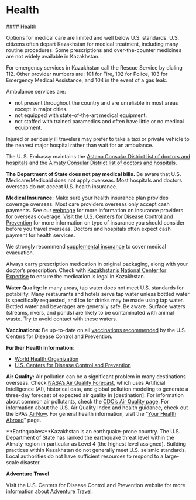 # Health

[#### Health](javascript:void(0); "Health")

Options for medical care are limited and well below U.S. standards. U.S. citizens often depart Kazakhstan for medical treatment, including many routine procedures. Some prescriptions and over-the-counter medicines are not widely available in Kazakhstan.

For emergency services in Kazakhstan call the Rescue Service by dialing 112. Other provider numbers are: 101 for Fire, 102 for Police, 103 for Emergency Medical Assistance, and 104 in the event of a gas leak.

Ambulance services are:

* not present throughout the country and are unreliable in most areas except in major cities.
* not equipped with state-of-the-art medical equipment.
* not staffed with trained paramedics and often have little or no medical equipment.

Injured or seriously ill travelers may prefer to take a taxi or private vehicle to the nearest major hospital rather than wait for an ambulance.

The U. S. Embassy maintains the [Astana Consular District list of doctors and hospitals](https://gcc02.safelinks.protection.outlook.com/?url=https%3A%2F%2Fcommon.usembassy.gov%2Fwp-content%2Fuploads%2Fsites%2F90%2F2023%2F01%2FOctober-2022-Nur-Sultan-Emergency-contacts-and-local-resources-.pdf&data=05%7C02%7CBednarTJ%40state.gov%7Ce7daca5ab0d54932ae9b08dd41ae322e%7C66cf50745afe48d1a691a12b2121f44b%7C0%7C0%7C638738938595280793%7CUnknown%7CTWFpbGZsb3d8eyJFbXB0eU1hcGkiOnRydWUsIlYiOiIwLjAuMDAwMCIsIlAiOiJXaW4zMiIsIkFOIjoiTWFpbCIsIldUIjoyfQ%3D%3D%7C0%7C%7C%7C&sdata=w0Uf5rImo%2FJOPD0PF8Krv2PVAch9fXahp08aoUwnWLo%3D&reserved=0 "Original URL: https://common.usembassy.gov/wp-content/uploads/sites/90/2023/01/October-2022-Nur-Sultan-Emergency-contacts-and-local-resources-.pdf. Click or tap if you trust this link.") and the [Almaty Consular District list of doctors and hospitals](https://gcc02.safelinks.protection.outlook.com/?url=https%3A%2F%2Fcommon.usembassy.gov%2Fwp-content%2Fuploads%2Fsites%2F90%2F2023%2F01%2F2022-Almaty-Emergency-contacts-and-local-resources-.pdf&data=05%7C02%7CBednarTJ%40state.gov%7Ce7daca5ab0d54932ae9b08dd41ae322e%7C66cf50745afe48d1a691a12b2121f44b%7C0%7C0%7C638738938595304701%7CUnknown%7CTWFpbGZsb3d8eyJFbXB0eU1hcGkiOnRydWUsIlYiOiIwLjAuMDAwMCIsIlAiOiJXaW4zMiIsIkFOIjoiTWFpbCIsIldUIjoyfQ%3D%3D%7C0%7C%7C%7C&sdata=QOeaEV0ubUQ28GUL%2BFkDzp5G8Xo7%2FpHde6Nt90Gyceg%3D&reserved=0 "Original URL: https://common.usembassy.gov/wp-content/uploads/sites/90/2023/01/2022-Almaty-Emergency-contacts-and-local-resources-.pdf. Click or tap if you trust this link.").

**The Department of State does not pay medical bills.** Be aware that U.S. Medicare/Medicaid does not apply overseas. Most hospitals and doctors overseas do not accept U.S. health insurance.

**Medical Insurance:** Make sure your health insurance plan provides coverage overseas. Most care providers overseas only accept cash payments. See our [webpage](https://travel.state.gov/content/travel/en/international-travel/before-you-go/your-health-abroad/Insurance_Coverage_Overseas.html?cq_ck=1708701048867) for more information on insurance providers for overseas coverage. Visit the [U.S. Centers for Disease Control and Prevention](https://wwwnc.cdc.gov/travel/yellowbook/2024/health-care-abroad/insurance) for more information on type of insurance you should consider before you travel overseas. Doctors and hospitals often expect cash payment for health services.

We strongly recommend [supplemental insurance](https://travel.state.gov/content/travel/en/international-travel/before-you-go/your-health-abroad/Insurance_Coverage_Overseas.html?cq_ck=1708701048867) to cover medical evacuation.

Always carry prescription medication in original packaging, along with your doctor’s prescription. Check with [Kazakhstan’s National Center for Expertise](https://nce.kz/en/) to ensure the medication is legal in Kazakhstan.

**Water Quality**: In many areas, tap water does not meet U.S. standards for potability. Many restaurants and hotels serve tap water unless bottled water is specifically requested, and ice for drinks may be made using tap water. Bottled water and beverages are generally safe. Be aware. Surface waters (streams, rivers, and ponds) are likely to be contaminated with animal waste. Try to avoid contact with these waters.

**Vaccinations:** Be up-to-date on all [vaccinations recommended](https://www.cdc.gov/vaccines/index.html) by the U.S. Centers for Disease Control and Prevention.

**Further Health Information**:

* [World Health Organization](https://www.who.int/)
* [U.S. Centers for Disease Control and Prevention](https://www.cdc.gov/)

**Air Quality:** Air pollution can be a significant problem in many destinations overseas. Check [NASA’s Air Quality Forecast](https://aeronet.gsfc.nasa.gov/new_web/aqforecast), which uses Artificial Intelligence (AI), historical data, and global pollution modeling to generate a three-day forecast of expected air quality in [destination]. For information about common air pollutants, check the [CDC’s Air Quality page](https://www.cdc.gov/air-quality/pollutants/). For information about the U.S. Air Quality Index and health guidance, check out the EPA’s [AirNow](https://www.airnow.gov/aqi/aqi-basics/). For general health information, visit the “[Your Health Abroad](https://travel.state.gov/content/travel/en/international-travel/before-you-go/your-health-abroad.html)” page.

**Earthquakes:**Kazakhstan is an earthquake-prone country. The U.S. Department of State has ranked the earthquake threat level within the Almaty region in particular as Level 4 (the highest level assigned). Building practices within Kazakhstan do not generally meet U.S. seismic standards. Local authorities do not have sufficient resources to respond to a large-scale disaster.

**Adventure Travel**

Visit the U.S. Centers for Disease Control and Prevention website for more information about [Adventure Travel](https://wwwnc.cdc.gov/travel/yellowbook/2024/work-and-other-reasons/adventure-travel).